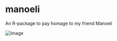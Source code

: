 # manoeli
An R-package to pay homage to my friend Manoeli

![Image](https://nioo.knaw.nl/sites/default/files/styles/internet_profile/public/pictures/picture-4984-1416323690.jpg)
